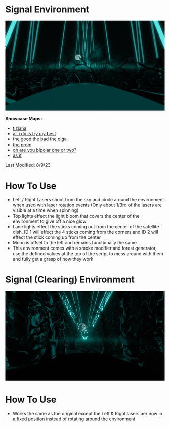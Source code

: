 # Signal Environment
![Signal Environment](Signal.png)

**Showcase Maps:**
- [tiziana](https://beatsaver.com/maps/34382)
- [all i do is try my best](https://beatsaver.com/maps/343f8)
- [the good the bad the olga](https://beatsaver.com/maps/34441)
- [the prom](https://beatsaver.com/maps/354e2)
- [oh are you bipolar one or two?](https://beatsaver.com/maps/35859)
- [as if](https://beatsaver.com/maps/3a51b)

Last Modified: 8/9/23

# How To Use

- Left / Right Lasers shoot from the sky and circle around the environment when used with laser rotation events (Only about 1/3rd of the lasers are visible at a time when spinning)
- Top lights effect the light bloom that covers the center of the environment to give off a nice glow
- Lane lights effect the sticks coming out from the center of the satellite dish. ID 1 will effect the 4 sticks coming from the corners and ID 2 will effect the stick coming up from the center
- Moon is offset to the left and remains functionally the same
- This environment comes with a smoke modifier and forest generator, use the defined values at the top of the script to mess around with them and fully get a grasp of how they work

# Signal (Clearing) Environment
![Signal (Clearing) Environment](Signal%20(Clearing).png)

# How To Use

- Works the same as the original except the Left & Right lasers aer now in a fixed position instead of rotating around the environment